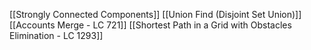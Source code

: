 [[Strongly Connected Components]]
[[Union Find (Disjoint Set Union)]]
[[Accounts Merge - LC 721]]
[[Shortest Path in a Grid with Obstacles Elimination - LC 1293]]
